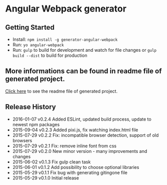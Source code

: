 # Angular Webpack generator

## Getting Started

* Install: `npm install -g generator-angular-webpack`
* Run: `yo angular-webpack`
* Run: `gulp` to build for development and watch for file changes or `gulp build --dist` to build for production

## More informations can be found in readme file of generated project.
[Click here](https://github.com/KarolAltamirano/generator-angular-webpack/blob/master/app/templates/README.md) to see the readme file of generated project.

## Release History
* 2016-01-07 v0.2.4 Added ESLint, updated build process, update to newest npm packages
* 2015-09-04 v0.2.3 Added pixi.js, fix watching index.html file
* 2015-07-29 v0.2.2 Fix: incompatible browser detection, support of old browsers
* 2015-07-29 v0.2.1 Fix: remove inline font from css
* 2015-07-29 v0.2.0 New minor version - many improvements and changes
* 2015-06-02 v0.1.3 Fix gulp clean task
* 2015-06-01 v0.1.2 Add possibility to choose optional libraries
* 2015-05-29 v0.1.1 Fix bug with generating gitingone file
* 2015-05-29 v0.1.0 Initial release
